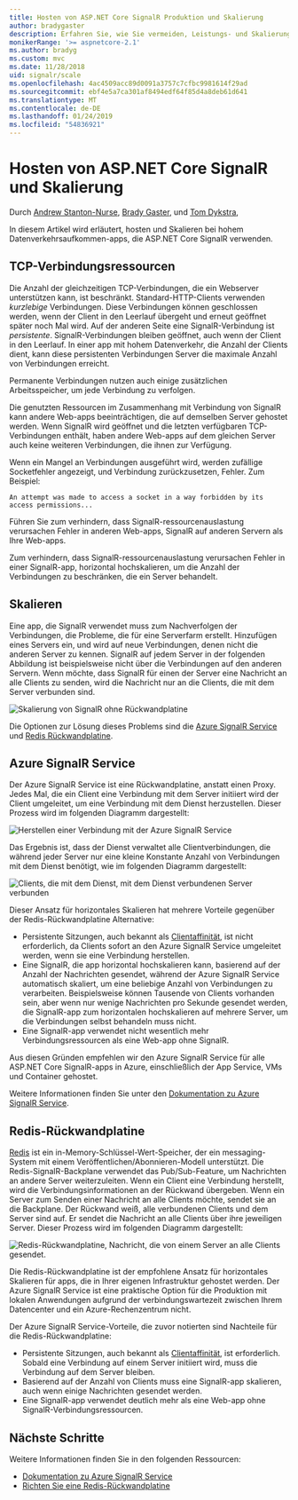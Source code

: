 ```yaml
---
title: Hosten von ASP.NET Core SignalR Produktion und Skalierung
author: bradygaster
description: Erfahren Sie, wie Sie vermeiden, Leistungs- und Skalierungsproblemen in apps, die ASP.NET Core SignalR verwenden.
monikerRange: '>= aspnetcore-2.1'
ms.author: bradyg
ms.custom: mvc
ms.date: 11/28/2018
uid: signalr/scale
ms.openlocfilehash: 4ac4509acc89d0091a3757c7cfbc9981614f29ad
ms.sourcegitcommit: ebf4e5a7ca301af8494edf64f85d4a8deb61d641
ms.translationtype: MT
ms.contentlocale: de-DE
ms.lasthandoff: 01/24/2019
ms.locfileid: "54836921"
---
```

# <a name="aspnet-core-signalr-hosting-and-scaling"></a>Hosten von ASP.NET Core SignalR und Skalierung

Durch [Andrew Stanton-Nurse](https://twitter.com/anurse), [Brady Gaster](https://twitter.com/bradygaster), und [Tom Dykstra](https://github.com/tdykstra),

In diesem Artikel wird erläutert, hosten und Skalieren bei hohem Datenverkehrsaufkommen-apps, die ASP.NET Core SignalR verwenden.

## <a name="tcp-connection-resources"></a>TCP-Verbindungsressourcen

Die Anzahl der gleichzeitigen TCP-Verbindungen, die ein Webserver unterstützen kann, ist beschränkt. Standard-HTTP-Clients verwenden *kurzlebige* Verbindungen. Diese Verbindungen können geschlossen werden, wenn der Client in den Leerlauf übergeht und erneut geöffnet später noch Mal wird. Auf der anderen Seite eine SignalR-Verbindung ist *persistente*. SignalR-Verbindungen bleiben geöffnet, auch wenn der Client in den Leerlauf. In einer app mit hohem Datenverkehr, die Anzahl der Clients dient, kann diese persistenten Verbindungen Server die maximale Anzahl von Verbindungen erreicht.

Permanente Verbindungen nutzen auch einige zusätzlichen Arbeitsspeicher, um jede Verbindung zu verfolgen.

Die genutzten Ressourcen im Zusammenhang mit Verbindung von SignalR kann andere Web-apps beeinträchtigen, die auf demselben Server gehostet werden. Wenn SignalR wird geöffnet und die letzten verfügbaren TCP-Verbindungen enthält, haben andere Web-apps auf dem gleichen Server auch keine weiteren Verbindungen, die ihnen zur Verfügung.

Wenn ein Mangel an Verbindungen ausgeführt wird, werden zufällige Socketfehler angezeigt, und Verbindung zurückzusetzen, Fehler. Zum Beispiel:

```
An attempt was made to access a socket in a way forbidden by its access permissions...
```

Führen Sie zum verhindern, dass SignalR-ressourcenauslastung verursachen Fehler in anderen Web-apps, SignalR auf anderen Servern als Ihre Web-apps.

Zum verhindern, dass SignalR-ressourcenauslastung verursachen Fehler in einer SignalR-app, horizontal hochskalieren, um die Anzahl der Verbindungen zu beschränken, die ein Server behandelt.

## <a name="scale-out"></a>Skalieren

Eine app, die SignalR verwendet muss zum Nachverfolgen der Verbindungen, die Probleme, die für eine Serverfarm erstellt. Hinzufügen eines Servers ein, und wird auf neue Verbindungen, denen nicht die anderen Server zu kennen. SignalR auf jedem Server in der folgenden Abbildung ist beispielsweise nicht über die Verbindungen auf den anderen Servern. Wenn möchte, dass SignalR für einen der Server eine Nachricht an alle Clients zu senden, wird die Nachricht nur an die Clients, die mit dem Server verbunden sind.

![Skalierung von SignalR ohne Rückwandplatine](scale/_static/scale-no-backplane.png)

Die Optionen zur Lösung dieses Problems sind die [Azure SignalR Service](#azure-signalr-service) und [Redis Rückwandplatine](#redis-backplane).

## <a name="azure-signalr-service"></a>Azure SignalR Service

Der Azure SignalR Service ist eine Rückwandplatine, anstatt einen Proxy. Jedes Mal, die ein Client eine Verbindung mit dem Server initiiert wird der Client umgeleitet, um eine Verbindung mit dem Dienst herzustellen. Dieser Prozess wird im folgenden Diagramm dargestellt:

![Herstellen einer Verbindung mit der Azure SignalR Service](scale/_static/azure-signalr-service-one-connection.png)

Das Ergebnis ist, dass der Dienst verwaltet alle Clientverbindungen, die während jeder Server nur eine kleine Konstante Anzahl von Verbindungen mit dem Dienst benötigt, wie im folgenden Diagramm dargestellt:

![Clients, die mit dem Dienst, mit dem Dienst verbundenen Server verbunden](scale/_static/azure-signalr-service-multiple-connections.png)

Dieser Ansatz für horizontales Skalieren hat mehrere Vorteile gegenüber der Redis-Rückwandplatine Alternative:

* Persistente Sitzungen, auch bekannt als [Clientaffinität](/iis/extensions/configuring-application-request-routing-arr/http-load-balancing-using-application-request-routing#step-3---configure-client-affinity), ist nicht erforderlich, da Clients sofort an den Azure SignalR Service umgeleitet werden, wenn sie eine Verbindung herstellen.
* Eine SignalR, die app horizontal hochskalieren kann, basierend auf der Anzahl der Nachrichten gesendet, während der Azure SignalR Service automatisch skaliert, um eine beliebige Anzahl von Verbindungen zu verarbeiten. Beispielsweise können Tausende von Clients vorhanden sein, aber wenn nur wenige Nachrichten pro Sekunde gesendet werden, die SignalR-app zum horizontalen hochskalieren auf mehrere Server, um die Verbindungen selbst behandeln muss nicht.
* Eine SignalR-app verwendet nicht wesentlich mehr Verbindungsressourcen als eine Web-app ohne SignalR.

Aus diesen Gründen empfehlen wir den Azure SignalR Service für alle ASP.NET Core SignalR-apps in Azure, einschließlich der App Service, VMs und Container gehostet.

Weitere Informationen finden Sie unter den [Dokumentation zu Azure SignalR Service](/azure/azure-signalr/signalr-overview).

## <a name="redis-backplane"></a>Redis-Rückwandplatine

[Redis](https://redis.io/) ist ein in-Memory-Schlüssel-Wert-Speicher, der ein messaging-System mit einem Veröffentlichen/Abonnieren-Modell unterstützt. Die Redis-SignalR-Backplane verwendet das Pub/Sub-Feature, um Nachrichten an andere Server weiterzuleiten. Wenn ein Client eine Verbindung herstellt, wird die Verbindungsinformationen an der Rückwand übergeben. Wenn ein Server zum Senden einer Nachricht an alle Clients möchte, sendet sie an die Backplane. Der Rückwand weiß, alle verbundenen Clients und dem Server sind auf. Er sendet die Nachricht an alle Clients über ihre jeweiligen Server. Dieser Prozess wird im folgenden Diagramm dargestellt:

![Redis-Rückwandplatine, Nachricht, die von einem Server an alle Clients gesendet.](scale/_static/redis-backplane.png)

Die Redis-Rückwandplatine ist der empfohlene Ansatz für horizontales Skalieren für apps, die in Ihrer eigenen Infrastruktur gehostet werden. Der Azure SignalR Service ist eine praktische Option für die Produktion mit lokalen Anwendungen aufgrund der verbindungswartezeit zwischen Ihrem Datencenter und ein Azure-Rechenzentrum nicht.

Der Azure SignalR Service-Vorteile, die zuvor notierten sind Nachteile für die Redis-Rückwandplatine:

* Persistente Sitzungen, auch bekannt als [Clientaffinität](/iis/extensions/configuring-application-request-routing-arr/http-load-balancing-using-application-request-routing#step-3---configure-client-affinity), ist erforderlich. Sobald eine Verbindung auf einem Server initiiert wird, muss die Verbindung auf dem Server bleiben.
* Basierend auf der Anzahl von Clients muss eine SignalR-app skalieren, auch wenn einige Nachrichten gesendet werden.
* Eine SignalR-app verwendet deutlich mehr als eine Web-app ohne SignalR-Verbindungsressourcen.

## <a name="next-steps"></a>Nächste Schritte

Weitere Informationen finden Sie in den folgenden Ressourcen:

* [Dokumentation zu Azure SignalR Service](/azure/azure-signalr/signalr-overview)
* [Richten Sie eine Redis-Rückwandplatine](xref:signalr/redis-backplane)
